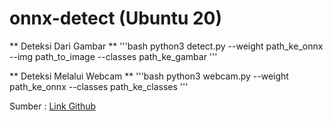 # onnx-detect (Ubuntu 20)

** Deteksi Dari Gambar **
'''bash
python3 detect.py --weight path_ke_onnx --img path_to_image --classes path_ke_gambar
'''

** Deteksi Melalui Webcam **
'''bash
python3 webcam.py --weight path_ke_onnx --classes path_ke_classes
'''

Sumber : [Link Github](https://github.com/poojatambe/Yolov5-inference-on-ONNXRuntime-and-opencv-DNN)
